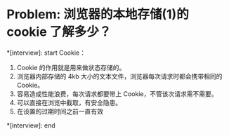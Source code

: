 # Problem: 浏览器的本地存储(1)的 cookie 了解多少？

\*[interview]: start
Cookie：

1. Cookie 的作用就是用来做状态存储的。
2. 浏览器内部存储的 4kb 大小的文本文件，浏览器每次请求时都会携带相同的 Cookie。
3. 容易造成性能浪费，每次请求都要带上 Cookie，不管该次请求需不需要。
4. 可以直接在浏览中截取，有安全隐患。
5. 在设置的过期时间之前一直有效

\*[interview]: end
